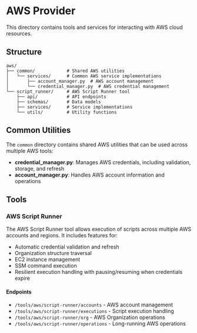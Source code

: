 # AWS Provider

This directory contains tools and services for interacting with AWS cloud resources.

## Structure

```tree
aws/
├── common/            # Shared AWS utilities
│   └── services/      # Common AWS service implementations
│       ├── account_manager.py  # AWS account management
│       └── credential_manager.py  # AWS credential management
└── script_runner/     # AWS Script Runner tool
    ├── api/           # API endpoints
    ├── schemas/       # Data models
    ├── services/      # Service implementations
    └── utils/         # Utility functions
```

## Common Utilities

The `common` directory contains shared AWS utilities that can be used across multiple AWS tools:

- **credential_manager.py**: Manages AWS credentials, including validation, storage, and refresh
- **account_manager.py**: Handles AWS account information and operations

## Tools

### AWS Script Runner

The AWS Script Runner tool allows execution of scripts across multiple AWS accounts and regions. It includes features for:

- Automatic credential validation and refresh
- Organization structure traversal
- EC2 instance management
- SSM command execution
- Resilient execution handling with pausing/resuming when credentials expire

#### Endpoints

- `/tools/aws/script-runner/accounts` - AWS account management
- `/tools/aws/script-runner/executions` - Script execution handling
- `/tools/aws/script-runner/org` - AWS Organization operations
- `/tools/aws/script-runner/operations` - Long-running AWS operations
